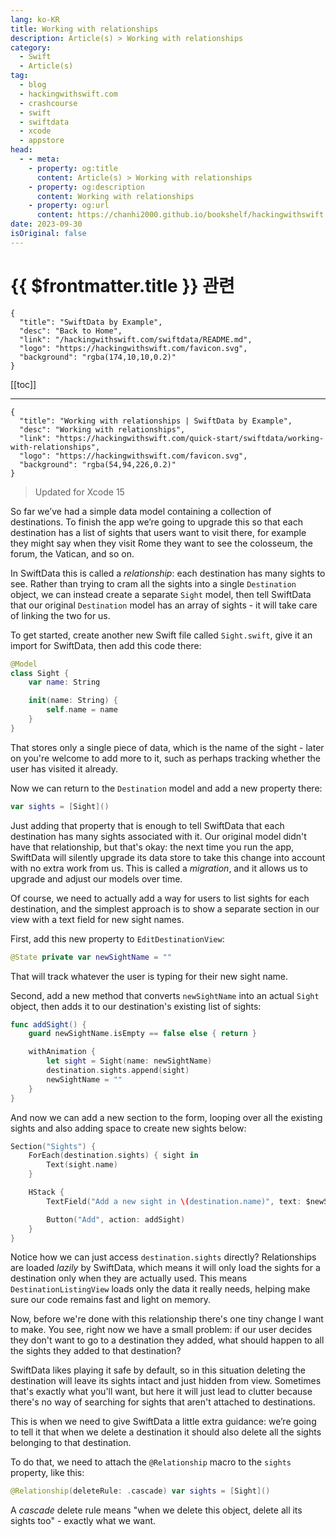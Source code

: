 ```yaml
---
lang: ko-KR
title: Working with relationships
description: Article(s) > Working with relationships
category:
  - Swift
  - Article(s)
tag: 
  - blog
  - hackingwithswift.com
  - crashcourse
  - swift
  - swiftdata
  - xcode
  - appstore
head:
  - - meta:
    - property: og:title
      content: Article(s) > Working with relationships
    - property: og:description
      content: Working with relationships
    - property: og:url
      content: https://chanhi2000.github.io/bookshelf/hackingwithswift.com/swiftdata/working-with-relationships.html
date: 2023-09-30
isOriginal: false
---
```


# {{ $frontmatter.title }} 관련

```component VPCard
{
  "title": "SwiftData by Example",
  "desc": "Back to Home",
  "link": "/hackingwithswift.com/swiftdata/README.md",
  "logo": "https://hackingwithswift.com/favicon.svg",
  "background": "rgba(174,10,10,0.2)"
}
```

[[toc]]

---

```component VPCard
{
  "title": "Working with relationships | SwiftData by Example",
  "desc": "Working with relationships",
  "link": "https://hackingwithswift.com/quick-start/swiftdata/working-with-relationships", 
  "logo": "https://hackingwithswift.com/favicon.svg",
  "background": "rgba(54,94,226,0.2)"
}
```

> Updated for Xcode 15

<VidStack src="youtube/m1H7Q7EM_6Y" />

So far we’ve had a simple data model containing a collection of destinations. To finish the app we’re going to upgrade this so that each destination has a list of sights that users want to visit there, for example they might say when they visit Rome they want to see the colosseum, the forum, the Vatican, and so on.

In SwiftData this is called a *relationship*: each destination has many sights to see. Rather than trying to cram all the sights into a single `Destination` object, we can instead create a separate `Sight` model, then tell SwiftData that our original `Destination` model has an array of sights - it will take care of linking the two for us.

To get started, create another new Swift file called <VPIcon icon="fa-brands fa-swift"/>`Sight.swift`, give it an import for SwiftData, then add this code there:

```swift
@Model
class Sight {
    var name: String

    init(name: String) {
        self.name = name
    }
}
```

That stores only a single piece of data, which is the name of the sight - later on you're welcome to add more to it, such as perhaps tracking whether the user has visited it already.

Now we can return to the `Destination` model and add a new property there:

```swift
var sights = [Sight]()
```

Just adding that property that is enough to tell SwiftData that each destination has many sights associated with it. Our original model didn't have that relationship, but that's okay: the next time you run the app, SwiftData will silently upgrade its data store to take this change into account with no extra work from us. This is called a *migration*, and it allows us to upgrade and adjust our models over time.

Of course, we need to actually add a way for users to list sights for each destination, and the simplest approach is to show a separate section in our view with a text field for new sight names.

First, add this new property to `EditDestinationView`:

```swift
@State private var newSightName = ""
```

That will track whatever the user is typing for their new sight name.

Second, add a new method that converts `newSightName` into an actual `Sight` object, then adds it to our destination's existing list of sights:

```swift
func addSight() {
    guard newSightName.isEmpty == false else { return }

    withAnimation {
        let sight = Sight(name: newSightName)
        destination.sights.append(sight)
        newSightName = ""
    }
}
```

And now we can add a new section to the form, looping over all the existing sights and also adding space to create new sights below:

```swift
Section("Sights") {
    ForEach(destination.sights) { sight in
        Text(sight.name)
    }

    HStack {
        TextField("Add a new sight in \(destination.name)", text: $newSightName)

        Button("Add", action: addSight)
    }
}
```

Notice how we can just access `destination.sights` directly? Relationships are loaded *lazily* by SwiftData, which means it will only load the sights for a destination only when they are actually used. This means `DestinationListingView` loads only the data it really needs, helping make sure our code remains fast and light on memory.

Now, before we're done with this relationship there's one tiny change I want to make. You see, right now we have a small problem: if our user decides they don't want to go to a destination they added, what should happen to all the sights they added to that destination?

SwiftData likes playing it safe by default, so in this situation deleting the destination will leave its sights intact and just hidden from view. Sometimes that's exactly what you'll want, but here it will just lead to clutter because there's no way of searching for sights that aren't attached to destinations.

This is when we need to give SwiftData a little extra guidance: we’re going to tell it that when we delete a destination it should also delete all the sights belonging to that destination.

To do that, we need to attach the `@Relationship` macro to the `sights` property, like this:

```swift
@Relationship(deleteRule: .cascade) var sights = [Sight]()
```

A *cascade* delete rule means "when we delete this object, delete all its sights too" - exactly what we want.

